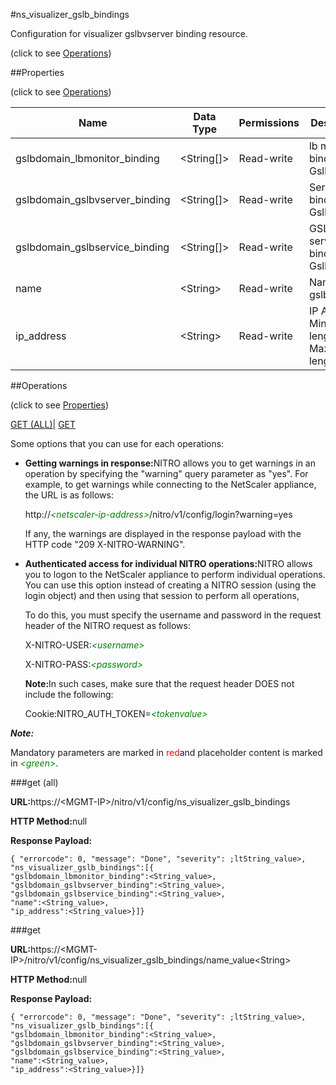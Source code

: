 #ns_visualizer_gslb_bindings



Configuration for visualizer gslbvserver binding resource.

<span>(click to see [Operations](#operations))</span>



##Properties 

<span>(click to see [Operations](#operations))</span>





<table><thead><tr><th>Name</th><th>Data Type</th><th>Permissions</th><th>Description</th></tr></thead><tbody><tr><td>gslbdomain_lbmonitor_binding</td><td>&lt;String[]></td><td>Read-write</td><td>lb monitor binding of Gslbvserver.</td></tr><tr><td>gslbdomain_gslbvserver_binding</td><td>&lt;String[]></td><td>Read-write</td><td>Service binding of Gslbvserver.</td></tr><tr><td>gslbdomain_gslbservice_binding</td><td>&lt;String[]></td><td>Read-write</td><td>GSLB service binding of Gslbvserver.</td></tr><tr><td>name</td><td>&lt;String></td><td>Read-write</td><td>Name of gslbvserver.</td></tr><tr><td>ip_address</td><td>&lt;String></td><td>Read-write</td><td>IP Address.<br>Minimum length = 1<br>Maximum length = 64</td></tr></tbody></table>

##Operations 

<span>(click to see [Properties](#properties))</span>





[GET (ALL)](#get-all)| [GET](#get)





Some options that you can use for each operations:

<ul><li><p><b>Getting warnings in response:</b>NITRO allows you to get warnings in an operation by specifying the "warning" query parameter as "yes". For example, to get warnings while connecting to the NetScaler appliance, the URL is as follows:</p><p>http://<span style="color:green;font-style:italic;">&lt;netscaler-ip-address&gt;</span>/nitro/v1/config/login?warning=yes</p><p>If any, the warnings are displayed in the response payload with the HTTP code "209 X-NITRO-WARNING".</p></li><li><p><b>Authenticated access for individual NITRO operations:</b>NITRO allows you to logon to the NetScaler appliance to perform individual operations. You can use this option instead of creating a NITRO session (using the login object) and then using that session to perform all operations,</p><p>To do this, you must specify the username and password in the request header of the NITRO request as follows:</p><p>X-NITRO-USER:<span style="color:green;font-style:italic;">&lt;username&gt;</span></p><p>X-NITRO-PASS:<span style="color:green;font-style:italic;">&lt;password&gt;</span></p><p><b>Note:</b>In such cases, make sure that the request header DOES not include the following:</p><p>Cookie:NITRO_AUTH_TOKEN=<span style="color:green;font-style:italic;">&lt;tokenvalue&gt;</span></p></li></ul>







***Note:*** 

Mandatory parameters are marked in <span style="color:#FF0000;">red</span>and placeholder content is marked in <span style="color:green;font-style:italic">&lt;green&gt;</span>.



###get (all)







<b>URL:</b>https://&lt;MGMT-IP&gt;/nitro/v1/config/ns_visualizer_gslb_bindings

<b>HTTP Method:</b>null

<b>Response Payload: </b>
```
{ "errorcode": 0, "message": "Done", "severity": ;ltString_value>, "ns_visualizer_gslb_bindings":[{
"gslbdomain_lbmonitor_binding":<String_value>,
"gslbdomain_gslbvserver_binding":<String_value>,
"gslbdomain_gslbservice_binding":<String_value>,
"name":<String_value>,
"ip_address":<String_value>}]}
```







###get







<b>URL:</b>https://&lt;MGMT-IP&gt;/nitro/v1/config/ns_visualizer_gslb_bindings/name_value&lt;String&gt;

<b>HTTP Method:</b>null

<b>Response Payload: </b>
```
{ "errorcode": 0, "message": "Done", "severity": ;ltString_value>, "ns_visualizer_gslb_bindings":[{
"gslbdomain_lbmonitor_binding":<String_value>,
"gslbdomain_gslbvserver_binding":<String_value>,
"gslbdomain_gslbservice_binding":<String_value>,
"name":<String_value>,
"ip_address":<String_value>}]}
```







